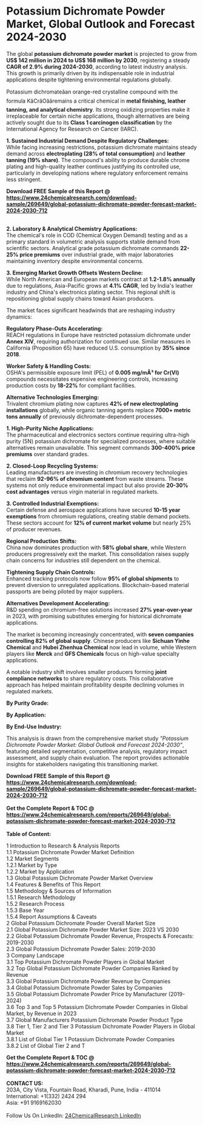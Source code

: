 <h1>Potassium Dichromate Powder Market, Global Outlook and Forecast 2024-2030</h1><p>The global <strong>potassium dichromate powder market</strong> is projected to grow from <strong>US$ 142 million in 2024 to US$ 168 million by 2030</strong>, registering a steady <strong>CAGR of 2.9% during 2024-2030</strong>, according to latest industry analysis. This growth is primarily driven by its indispensable role in industrial applications despite tightening environmental regulations globally.</p><p>Potassium dichromateâan orange-red crystalline compound with the formula KâCrâOââremains a critical chemical in <strong>metal finishing, leather tanning, and analytical chemistry</strong>. Its strong oxidizing properties make it irreplaceable for certain niche applications, though alternatives are being actively sought due to its <strong>Class 1 carcinogen classification</strong> by the International Agency for Research on Cancer (IARC).</p><p><strong>1. Sustained Industrial Demand Despite Regulatory Challenges:</strong><br>
While facing increasing restrictions, potassium dichromate maintains steady demand across <strong>electroplating (28% of total consumption)</strong> and <strong>leather tanning (19% share)</strong>. The compound's ability to produce durable chrome plating and high-quality leather continues justifying its controlled use, particularly in developing nations where regulatory enforcement remains less stringent.</p><div><b>Download FREE Sample of this Report @ 
            <a href="https://www.24chemicalresearch.com/download-sample/269649/global-potassium-dichromate-powder-forecast-market-2024-2030-712">
            https://www.24chemicalresearch.com/download-sample/269649/global-potassium-dichromate-powder-forecast-market-2024-2030-712</a></b></div><br><p><strong>2. Laboratory &amp; Analytical Chemistry Applications:</strong><br>
The chemical's role in COD (Chemical Oxygen Demand) testing and as a primary standard in volumetric analysis supports stable demand from scientific sectors. Analytical grade potassium dichromate commands <strong>22-25% price premiums</strong> over industrial grade, with major laboratories maintaining inventory despite environmental concerns.</p><p><strong>3. Emerging Market Growth Offsets Western Decline:</strong><br>
While North American and European markets contract at <strong>1.2-1.8% annually</strong> due to regulations, Asia-Pacific grows at <strong>4.1% CAGR</strong>, led by India's leather industry and China's electronics plating sector. This regional shift is repositioning global supply chains toward Asian producers.</p><p>The market faces significant headwinds that are reshaping industry dynamics:</p><p><strong>Regulatory Phase-Outs Accelerating:</strong><br>
	REACH regulations in Europe have restricted potassium dichromate under <strong>Annex XIV</strong>, requiring authorization for continued use. Similar measures in California (Proposition 65) have reduced U.S. consumption by <strong>35% since 2018</strong>.</p><p><strong>Worker Safety &amp; Handling Costs:</strong><br>
	OSHA's permissible exposure limit (PEL) of <strong>0.005 mg/mÂ³ for Cr(VI)</strong> compounds necessitates expensive engineering controls, increasing production costs by <strong>18-22%</strong> for compliant facilities.</p><p><strong>Alternative Technologies Emerging:</strong><br>
	Trivalent chromium plating now captures <strong>42% of new electroplating installations</strong> globally, while organic tanning agents replace <strong>7000+ metric tons annually</strong> of previously dichromate-dependent processes.</p><p><strong>1. High-Purity Niche Applications:</strong><br>
The pharmaceutical and electronics sectors continue requiring ultra-high purity (5N) potassium dichromate for specialized processes, where suitable alternatives remain unavailable. This segment commands <strong>300-400% price premiums</strong> over standard grades.</p><p><strong>2. Closed-Loop Recycling Systems:</strong><br>
Leading manufacturers are investing in chromium recovery technologies that reclaim <strong>92-96% of chromium content</strong> from waste streams. These systems not only reduce environmental impact but also provide <strong>20-30% cost advantages</strong> versus virgin material in regulated markets.</p><p><strong>3. Controlled Industrial Exemptions:</strong><br>
Certain defense and aerospace applications have secured <strong>10-15 year exemptions</strong> from chromium regulations, creating stable demand pockets. These sectors account for <strong>12% of current market volume</strong> but nearly 25% of producer revenues.</p><p><strong>Regional Production Shifts:</strong><br>
	China now dominates production with <strong>58% global share</strong>, while Western producers progressively exit the market. This consolidation raises supply chain concerns for industries still dependent on the chemical.</p><p><strong>Tightening Supply Chain Controls:</strong><br>
	Enhanced tracking protocols now follow <strong>95% of global shipments</strong> to prevent diversion to unregulated applications. Blockchain-based material passports are being piloted by major suppliers.</p><p><strong>Alternatives Development Accelerating:</strong><br>
	R&amp;D spending on chromium-free solutions increased <strong>27% year-over-year</strong> in 2023, with promising substitutes emerging for historical dichromate applications.</p><p>The market is becoming increasingly concentrated, with <strong>seven companies controlling 82% of global supply</strong>. Chinese producers like <strong>Sichuan Yinhe Chemical</strong> and <strong>Hubei Zhenhua Chemical</strong> now lead in volume, while Western players like <strong>Merck</strong> and <strong>GFS Chemicals</strong> focus on high-value specialty applications.</p><p>A notable industry shift involves smaller producers forming <strong>joint compliance networks</strong> to share regulatory costs. This collaborative approach has helped maintain profitability despite declining volumes in regulated markets.</p><p><strong>By Purity Grade:</strong></p><p><strong>By Application:</strong></p><p><strong>By End-Use Industry:</strong></p><p>This analysis is drawn from the comprehensive market study <em>"Potassium Dichromate Powder Market: Global Outlook and Forecast 2024-2030"</em>, featuring detailed segmentation, competitive analysis, regulatory impact assessment, and supply chain evaluation. The report provides actionable insights for stakeholders navigating this transitioning market.</p><div><b>Download FREE Sample of this Report @ 
            <a href="https://www.24chemicalresearch.com/download-sample/269649/global-potassium-dichromate-powder-forecast-market-2024-2030-712">
            https://www.24chemicalresearch.com/download-sample/269649/global-potassium-dichromate-powder-forecast-market-2024-2030-712</a></b></div><br><div><b>Get the Complete Report & TOC @ 
            <a href="https://www.24chemicalresearch.com/reports/269649/global-potassium-dichromate-powder-forecast-market-2024-2030-712">
            https://www.24chemicalresearch.com/reports/269649/global-potassium-dichromate-powder-forecast-market-2024-2030-712</a></b></div><br>
            <b>Table of Content:</b><p>1 Introduction to Research & Analysis Reports<br />
    1.1 Potassium Dichromate Powder Market Definition<br />
    1.2 Market Segments<br />
        1.2.1 Market by Type<br />
        1.2.2 Market by Application<br />
    1.3 Global Potassium Dichromate Powder Market Overview<br />
    1.4 Features & Benefits of This Report<br />
    1.5 Methodology & Sources of Information<br />
        1.5.1 Research Methodology<br />
        1.5.2 Research Process<br />
        1.5.3 Base Year<br />
        1.5.4 Report Assumptions & Caveats<br />
2 Global Potassium Dichromate Powder Overall Market Size<br />
    2.1 Global Potassium Dichromate Powder Market Size: 2023 VS 2030<br />
    2.2 Global Potassium Dichromate Powder Revenue, Prospects & Forecasts: 2019-2030<br />
    2.3 Global Potassium Dichromate Powder Sales: 2019-2030<br />
3 Company Landscape<br />
    3.1 Top Potassium Dichromate Powder Players in Global Market<br />
    3.2 Top Global Potassium Dichromate Powder Companies Ranked by Revenue<br />
    3.3 Global Potassium Dichromate Powder Revenue by Companies<br />
    3.4 Global Potassium Dichromate Powder Sales by Companies<br />
    3.5 Global Potassium Dichromate Powder Price by Manufacturer (2019-2024)<br />
    3.6 Top 3 and Top 5 Potassium Dichromate Powder Companies in Global Market, by Revenue in 2023<br />
    3.7 Global Manufacturers Potassium Dichromate Powder Product Type<br />
    3.8 Tier 1, Tier 2 and Tier 3 Potassium Dichromate Powder Players in Global Market<br />
        3.8.1 List of Global Tier 1 Potassium Dichromate Powder Companies<br />
        3.8.2 List of Global Tier 2 and T</p><div><b>Get the Complete Report & TOC @ 
            <a href="https://www.24chemicalresearch.com/reports/269649/global-potassium-dichromate-powder-forecast-market-2024-2030-712">
            https://www.24chemicalresearch.com/reports/269649/global-potassium-dichromate-powder-forecast-market-2024-2030-712</a></b></div><br><b>CONTACT US:</b><br>
            203A, City Vista, Fountain Road, Kharadi, Pune, India - 411014<br>
            International: +1(332) 2424 294<br>
            Asia: +91 9169162030 <br><br>
            Follow Us On LinkedIn: <a href="https://www.linkedin.com/company/24chemicalresearch/">24ChemicalResearch LinkedIn</a>